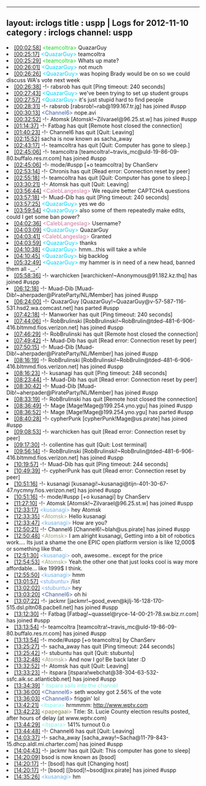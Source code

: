 
---
layout: irclogs
title : uspp | Logs for 2012-11-10
category : irclogs
channel: uspp
---
<li class="logitem"><a href="#00:02:58" name="00:02:58" class="time">[00:02:58]</a> <span class="person" style="color:#1bd32b">&lt;teamcoltra&gt;</span> QuazarGuy </li>
<li class="logitem"><a href="#00:25:17" name="00:25:17" class="time">[00:25:17]</a> <span class="person" style="color:#00d0f4">&lt;QuazarGuy&gt;</span> teamcoltra </li>
<li class="logitem"><a href="#00:25:29" name="00:25:29" class="time">[00:25:29]</a> <span class="person" style="color:#1bd32b">&lt;teamcoltra&gt;</span> Whats up mate? </li>
<li class="logitem"><a href="#00:26:01" name="00:26:01" class="time">[00:26:01]</a> <span class="person" style="color:#00d0f4">&lt;QuazarGuy&gt;</span> not much </li>
<li class="logitem"><a href="#00:26:26" name="00:26:26" class="time">[00:26:26]</a> <span class="person" style="color:#00d0f4">&lt;QuazarGuy&gt;</span> was hoping Brady would be on so we could discuss WA's vote next week </li>
<li class="logitem"><a href="#00:26:38" name="00:26:38" class="time">[00:26:38]</a> -!- <span class="quit">rabsrob</span> has quit [Ping timeout: 240 seconds] </li>
<li class="logitem"><a href="#00:27:43" name="00:27:43" class="time">[00:27:43]</a> <span class="person" style="color:#00d0f4">&lt;QuazarGuy&gt;</span> we've been trying to set up student groups </li>
<li class="logitem"><a href="#00:27:57" name="00:27:57" class="time">[00:27:57]</a> <span class="person" style="color:#00d0f4">&lt;QuazarGuy&gt;</span> it's just stupid hard to find people </li>
<li class="logitem"><a href="#00:28:31" name="00:28:31" class="time">[00:28:31]</a> -!- <span class="join">rabsrob</span> [rabsrob!~rab@199.167.tr.jg] has joined #uspp </li>
<li class="logitem"><a href="#00:30:13" name="00:30:13" class="time">[00:30:13]</a> <span class="person" style="color:#3d5ba0">&lt;Channel6&gt;</span> nope.avi </li>
<li class="logitem"><a href="#00:32:52" name="00:32:52" class="time">[00:32:52]</a> -!- <span class="join">Atomsk</span> [Atomsk!~Zilvarael@96.25.st.w] has joined #uspp </li>
<li class="logitem"><a href="#01:14:37" name="01:14:37" class="time">[01:14:37]</a> -!- <span class="quit">Fatbag</span> has quit [Remote host closed the connection] </li>
<li class="logitem"><a href="#01:40:23" name="01:40:23" class="time">[01:40:23]</a> -!- <span class="quit">Channel6</span> has quit [Quit: Leaving] </li>
<li class="logitem"><a href="#02:15:52" name="02:15:52" class="time">[02:15:52]</a> <span class="nick">sacha</span> is now known as <span class="nick">sacha_away</span> </li>
<li class="logitem"><a href="#02:43:17" name="02:43:17" class="time">[02:43:17]</a> -!- <span class="quit">teamcoltra</span> has quit [Quit: Computer has gone to sleep.] </li>
<li class="logitem"><a href="#02:45:06" name="02:45:06" class="time">[02:45:06]</a> -!- <span class="join">teamcoltra</span> [teamcoltra!~travis_mc@uld-19-86-09-80.buffalo.res.rr.com] has joined #uspp </li>
<li class="logitem"><a href="#02:45:06" name="02:45:06" class="time">[02:45:06]</a> -!- mode/<span class="mode">#uspp</span> [+o teamcoltra] by ChanServ </li>
<li class="logitem"><a href="#02:53:14" name="02:53:14" class="time">[02:53:14]</a> -!- <span class="quit">Chronis</span> has quit [Read error: Connection reset by peer] </li>
<li class="logitem"><a href="#02:55:18" name="02:55:18" class="time">[02:55:18]</a> -!- <span class="quit">teamcoltra</span> has quit [Quit: Computer has gone to sleep.] </li>
<li class="logitem"><a href="#03:30:21" name="03:30:21" class="time">[03:30:21]</a> -!- <span class="quit">Atomsk</span> has quit [Quit: Leaving] </li>
<li class="logitem"><a href="#03:56:44" name="03:56:44" class="time">[03:56:44]</a> <span class="person" style="color:#cc749c">&lt;CalebLangeslag&gt;</span> We require better CAPTCHA questions </li>
<li class="logitem"><a href="#03:57:18" name="03:57:18" class="time">[03:57:18]</a> -!- <span class="quit">Muad-Dib</span> has quit [Ping timeout: 240 seconds] </li>
<li class="logitem"><a href="#03:57:25" name="03:57:25" class="time">[03:57:25]</a> <span class="person" style="color:#00d0f4">&lt;QuazarGuy&gt;</span> yes we do </li>
<li class="logitem"><a href="#03:59:54" name="03:59:54" class="time">[03:59:54]</a> <span class="person" style="color:#00d0f4">&lt;QuazarGuy&gt;</span> also some of them repeatedly make edits, could I get some ban power? </li>
<li class="logitem"><a href="#04:02:36" name="04:02:36" class="time">[04:02:36]</a> <span class="person" style="color:#cc749c">&lt;CalebLangeslag&gt;</span> Username? </li>
<li class="logitem"><a href="#04:03:09" name="04:03:09" class="time">[04:03:09]</a> <span class="person" style="color:#00d0f4">&lt;QuazarGuy&gt;</span> QuazarGuy </li>
<li class="logitem"><a href="#04:03:41" name="04:03:41" class="time">[04:03:41]</a> <span class="person" style="color:#cc749c">&lt;CalebLangeslag&gt;</span> Granted </li>
<li class="logitem"><a href="#04:03:59" name="04:03:59" class="time">[04:03:59]</a> <span class="person" style="color:#00d0f4">&lt;QuazarGuy&gt;</span> thanks </li>
<li class="logitem"><a href="#04:10:38" name="04:10:38" class="time">[04:10:38]</a> <span class="person" style="color:#00d0f4">&lt;QuazarGuy&gt;</span> hmm...this will take a while </li>
<li class="logitem"><a href="#04:10:45" name="04:10:45" class="time">[04:10:45]</a> <span class="person" style="color:#00d0f4">&lt;QuazarGuy&gt;</span> big backlog </li>
<li class="logitem"><a href="#05:32:49" name="05:32:49" class="time">[05:32:49]</a> <span class="person" style="color:#00d0f4">&lt;QuazarGuy&gt;</span> my hammer is in need of a new head, banned them all -__-' </li>
<li class="logitem"><a href="#05:58:36" name="05:58:36" class="time">[05:58:36]</a> -!- <span class="join">warchicken</span> [warchicken!~Anonymous@91.182.kz.thq] has joined #uspp </li>
<li class="logitem"><a href="#06:12:18" name="06:12:18" class="time">[06:12:18]</a> -!- <span class="join">Muad-Dib</span> [Muad-Dib!~aherpader@PirateParty/NL/Member] has joined #uspp </li>
<li class="logitem"><a href="#06:24:00" name="06:24:00" class="time">[06:24:00]</a> -!- <span class="part">QuazarGuy</span> [QuazarGuy!~QuazarGuy@v-57-587-116-531.hsd2.wa.comcast.net] has parted #uspp </li>
<li class="logitem"><a href="#07:42:18" name="07:42:18" class="time">[07:42:18]</a> -!- <span class="quit">Manworker</span> has quit [Ping timeout: 240 seconds] </li>
<li class="logitem"><a href="#07:44:06" name="07:44:06" class="time">[07:44:06]</a> -!- <span class="join">RobBrulinski</span> [RobBrulinski!~RobBrulin@tded-481-6-906-416.bltmmd.fios.verizon.net] has joined #uspp </li>
<li class="logitem"><a href="#07:46:29" name="07:46:29" class="time">[07:46:29]</a> -!- <span class="quit">RobBrulinski</span> has quit [Remote host closed the connection] </li>
<li class="logitem"><a href="#07:49:42" name="07:49:42" class="time">[07:49:42]</a> -!- <span class="quit">Muad-Dib</span> has quit [Read error: Connection reset by peer] </li>
<li class="logitem"><a href="#07:50:15" name="07:50:15" class="time">[07:50:15]</a> -!- <span class="join">Muad-Dib</span> [Muad-Dib!~aherpader@PirateParty/NL/Member] has joined #uspp </li>
<li class="logitem"><a href="#08:16:19" name="08:16:19" class="time">[08:16:19]</a> -!- <span class="join">RobBrulinski</span> [RobBrulinski!~RobBrulin@tded-481-6-906-416.bltmmd.fios.verizon.net] has joined #uspp </li>
<li class="logitem"><a href="#08:16:23" name="08:16:23" class="time">[08:16:23]</a> -!- <span class="quit">kusanagi</span> has quit [Ping timeout: 248 seconds] </li>
<li class="logitem"><a href="#08:23:44" name="08:23:44" class="time">[08:23:44]</a> -!- <span class="quit">Muad-Dib</span> has quit [Read error: Connection reset by peer] </li>
<li class="logitem"><a href="#08:30:42" name="08:30:42" class="time">[08:30:42]</a> -!- <span class="join">Muad-Dib</span> [Muad-Dib!~aherpader@PirateParty/NL/Member] has joined #uspp </li>
<li class="logitem"><a href="#08:33:19" name="08:33:19" class="time">[08:33:19]</a> -!- <span class="quit">RobBrulinski</span> has quit [Remote host closed the connection] </li>
<li class="logitem"><a href="#08:36:49" name="08:36:49" class="time">[08:36:49]</a> -!- <span class="join">Mage</span> [Mage!Mage@199.254.yno.ygu] has joined #uspp </li>
<li class="logitem"><a href="#08:36:52" name="08:36:52" class="time">[08:36:52]</a> -!- <span class="part">Mage</span> [Mage!Mage@199.254.yno.ygu] has parted #uspp </li>
<li class="logitem"><a href="#08:40:28" name="08:40:28" class="time">[08:40:28]</a> -!- <span class="join">cypherPunk</span> [cypherPunk!Mage@us.pirate] has joined #uspp </li>
<li class="logitem"><a href="#09:08:53" name="09:08:53" class="time">[09:08:53]</a> -!- <span class="quit">warchicken</span> has quit [Read error: Connection reset by peer] </li>
<li class="logitem"><a href="#09:17:30" name="09:17:30" class="time">[09:17:30]</a> -!- <span class="quit">collentine</span> has quit [Quit: Lost terminal] </li>
<li class="logitem"><a href="#09:56:14" name="09:56:14" class="time">[09:56:14]</a> -!- <span class="join">RobBrulinski</span> [RobBrulinski!~RobBrulin@tded-481-6-906-416.bltmmd.fios.verizon.net] has joined #uspp </li>
<li class="logitem"><a href="#10:19:57" name="10:19:57" class="time">[10:19:57]</a> -!- <span class="quit">Muad-Dib</span> has quit [Ping timeout: 244 seconds] </li>
<li class="logitem"><a href="#10:49:39" name="10:49:39" class="time">[10:49:39]</a> -!- <span class="quit">cypherPunk</span> has quit [Read error: Connection reset by peer] </li>
<li class="logitem"><a href="#10:51:16" name="10:51:16" class="time">[10:51:16]</a> -!- <span class="join">kusanagi</span> [kusanagi!~kusanagi@tijn-401-30-67-47.nycmny.fios.verizon.net] has joined #uspp </li>
<li class="logitem"><a href="#10:51:16" name="10:51:16" class="time">[10:51:16]</a> -!- mode/<span class="mode">#uspp</span> [+o kusanagi] by ChanServ </li>
<li class="logitem"><a href="#11:27:10" name="11:27:10" class="time">[11:27:10]</a> -!- <span class="join">Atomsk</span> [Atomsk!~Zilvarael@96.25.st.w] has joined #uspp </li>
<li class="logitem"><a href="#12:33:17" name="12:33:17" class="time">[12:33:17]</a> <span class="person" style="color:#6aace3">&lt;kusanagi&gt;</span> hey Atomsk  </li>
<li class="logitem"><a href="#12:33:35" name="12:33:35" class="time">[12:33:35]</a> <span class="person" style="color:#909d77">&lt;Atomsk&gt;</span> Hello kusanagi  </li>
<li class="logitem"><a href="#12:33:47" name="12:33:47" class="time">[12:33:47]</a> <span class="person" style="color:#6aace3">&lt;kusanagi&gt;</span> How are you? </li>
<li class="logitem"><a href="#12:50:21" name="12:50:21" class="time">[12:50:21]</a> -!- <span class="join">Channel6</span> [Channel6!~blah@us.pirate] has joined #uspp </li>
<li class="logitem"><a href="#12:50:48" name="12:50:48" class="time">[12:50:48]</a> <span class="person" style="color:#909d77">&lt;Atomsk&gt;</span> I am alright kusanagi, Getting into a bit of robotics work.... Its just a shame the one EPIC open platform version is like 12,000$ or something like that. </li>
<li class="logitem"><a href="#12:51:30" name="12:51:30" class="time">[12:51:30]</a> <span class="person" style="color:#6aace3">&lt;kusanagi&gt;</span> ooh, awesome.. except for the price </li>
<li class="logitem"><a href="#12:54:53" name="12:54:53" class="time">[12:54:53]</a> <span class="person" style="color:#909d77">&lt;Atomsk&gt;</span> Yeah the other one that just looks cool is way more affordable... like 1999$ I think. </li>
<li class="logitem"><a href="#12:55:50" name="12:55:50" class="time">[12:55:50]</a> <span class="person" style="color:#6aace3">&lt;kusanagi&gt;</span> hmm </li>
<li class="logitem"><a href="#13:01:57" name="13:01:57" class="time">[13:01:57]</a> <span class="person" style="color:#70a2e4">&lt;stubuntu&gt;</span>  /list </li>
<li class="logitem"><a href="#13:02:02" name="13:02:02" class="time">[13:02:02]</a> <span class="person" style="color:#70a2e4">&lt;stubuntu&gt;</span> hey </li>
<li class="logitem"><a href="#13:03:20" name="13:03:20" class="time">[13:03:20]</a> <span class="person" style="color:#3d5ba0">&lt;Channel6&gt;</span> oh hi </li>
<li class="logitem"><a href="#13:07:22" name="13:07:22" class="time">[13:07:22]</a> -!- <span class="join">jackmr</span> [jackmr!~good_even@kjlj-16-128-170-515.dsl.pltn08.pacbell.net] has joined #uspp </li>
<li class="logitem"><a href="#13:12:30" name="13:12:30" class="time">[13:12:30]</a> -!- <span class="join">Fatbag</span> [Fatbag!~quassel@ryce-14-00-21-78.sw.biz.rr.com] has joined #uspp </li>
<li class="logitem"><a href="#13:13:54" name="13:13:54" class="time">[13:13:54]</a> -!- <span class="join">teamcoltra</span> [teamcoltra!~travis_mc@uld-19-86-09-80.buffalo.res.rr.com] has joined #uspp </li>
<li class="logitem"><a href="#13:13:54" name="13:13:54" class="time">[13:13:54]</a> -!- mode/<span class="mode">#uspp</span> [+o teamcoltra] by ChanServ </li>
<li class="logitem"><a href="#13:25:27" name="13:25:27" class="time">[13:25:27]</a> -!- <span class="quit">sacha_away</span> has quit [Ping timeout: 244 seconds] </li>
<li class="logitem"><a href="#13:25:42" name="13:25:42" class="time">[13:25:42]</a> -!- <span class="quit">stubuntu</span> has quit [Quit: stubuntu] </li>
<li class="logitem"><a href="#13:32:48" name="13:32:48" class="time">[13:32:48]</a> <span class="person" style="color:#909d77">&lt;Atomsk&gt;</span> And now I go! Be back later :D </li>
<li class="logitem"><a href="#13:32:52" name="13:32:52" class="time">[13:32:52]</a> -!- <span class="quit">Atomsk</span> has quit [Quit: Leaving] </li>
<li class="logitem"><a href="#13:33:23" name="13:33:23" class="time">[13:33:23]</a> -!- <span class="join">itspara</span> [itspara!webchat@38-304-63-532-ssfc.aik.sc.atlanticbb.net] has joined #uspp </li>
<li class="logitem"><a href="#13:34:39" name="13:34:39" class="time">[13:34:39]</a> <span class="person" style="color:#7deee6">* itspara sails into the channel</span> </li>
<li class="logitem"><a href="#13:36:00" name="13:36:00" class="time">[13:36:00]</a> <span class="person" style="color:#3d5ba0">&lt;Channel6&gt;</span> seth wooley got 2.56% of the vote </li>
<li class="logitem"><a href="#13:36:03" name="13:36:03" class="time">[13:36:03]</a> <span class="person" style="color:#3d5ba0">&lt;Channel6&gt;</span> friggin' lol </li>
<li class="logitem"><a href="#13:42:21" name="13:42:21" class="time">[13:42:21]</a> <span class="person" style="color:#7deee6">&lt;itspara&gt;</span> hrmmmm: <a href="http://www.wptv.com/dpp/news/region_st_lucie_county/st-lucie-county-election-results-posted-after-hours-of-delay" target="_blank">http://www.wptv.com</a> </li>
<li class="logitem"><a href="#13:42:23" name="13:42:23" class="time">[13:42:23]</a> <span class="person" style="color:#817e41">&lt;papegaai&gt;</span> Title: St. Lucie County election results posted, after hours of delay (at www.wptv.com) </li>
<li class="logitem"><a href="#13:44:29" name="13:44:29" class="time">[13:44:29]</a> <span class="person" style="color:#7deee6">&lt;itspara&gt;</span> 141% turnout 0.o </li>
<li class="logitem"><a href="#13:44:48" name="13:44:48" class="time">[13:44:48]</a> -!- <span class="quit">Channel6</span> has quit [Quit: Leaving] </li>
<li class="logitem"><a href="#14:03:37" name="14:03:37" class="time">[14:03:37]</a> -!- <span class="join">sacha_away</span> [sacha_away!~Sacha@11-79-843-15.dhcp.aldl.mi.charter.com] has joined #uspp </li>
<li class="logitem"><a href="#14:04:43" name="14:04:43" class="time">[14:04:43]</a> -!- <span class="quit">jackmr</span> has quit [Quit: This computer has gone to sleep] </li>
<li class="logitem"><a href="#14:20:09" name="14:20:09" class="time">[14:20:09]</a> <span class="nick">bsod</span> is now known as <span class="nick">[bsod]</span> </li>
<li class="logitem"><a href="#14:20:17" name="14:20:17" class="time">[14:20:17]</a> -!- <span class="quit">[bsod]</span> has quit [Changing host] </li>
<li class="logitem"><a href="#14:20:17" name="14:20:17" class="time">[14:20:17]</a> -!- <span class="join">[bsod]</span> [[bsod]!~bsod@xx.pirate] has joined #uspp </li>
<li class="logitem"><a href="#14:35:26" name="14:35:26" class="time">[14:35:26]</a> <span class="person" style="color:#6aace3">&lt;kusanagi&gt;</span> hm </li>


